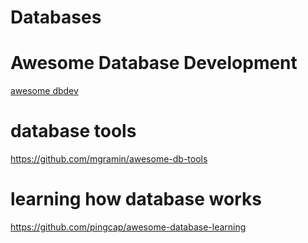# Databases

# Awesome Database Development

[awesome dbdev](https://github.com/huachaohuang/awesome-dbdev)

# database tools

https://github.com/mgramin/awesome-db-tools

# learning how database works

https://github.com/pingcap/awesome-database-learning